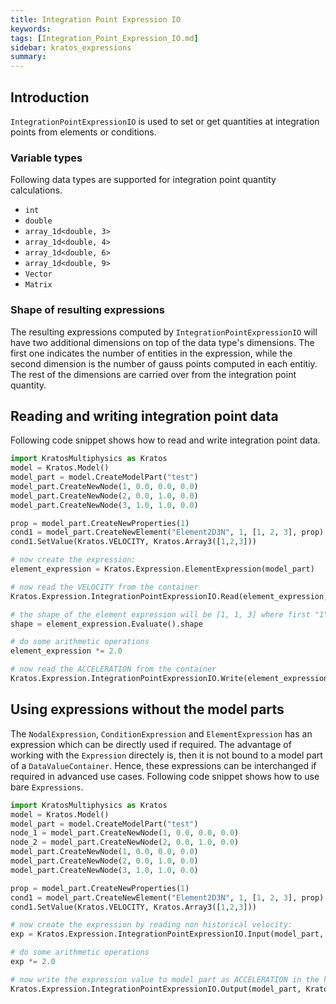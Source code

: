 ```yaml
---
title: Integration Point Expression IO
keywords: 
tags: [Integration_Point_Expression_IO.md]
sidebar: kratos_expressions
summary: 
---
```


## Introduction

```IntegrationPointExpressionIO``` is used to set or get quantities at integration points from elements or conditions.

### Variable types
Following data types are supported for integration point quantity calculations.
* ```int```
* ```double```
* ```array_1d<double, 3>```
* ```array_1d<double, 4>```
* ```array_1d<double, 6>```
* ```array_1d<double, 9>```
* ```Vector```
* ```Matrix```

### Shape of resulting expressions
The resulting expressions computed by ```IntegrationPointExpressionIO``` will have two additional dimensions on top of the data type's dimensions. The first one indicates the number of entities in the expression, while the second dimension is the number of gauss points computed in each entitiy. The rest of the dimensions are carried over from the integration point quantity.

## Reading and writing integration point data
Following code snippet shows how to read and write integration point data.
```python
import KratosMultiphysics as Kratos
model = Kratos.Model()
model_part = model.CreateModelPart("test")
model_part.CreateNewNode(1, 0.0, 0.0, 0.0)
model_part.CreateNewNode(2, 0.0, 1.0, 0.0)
model_part.CreateNewNode(3, 1.0, 1.0, 0.0)

prop = model_part.CreateNewProperties(1)
cond1 = model_part.CreateNewElement("Element2D3N", 1, [1, 2, 3], prop)
cond1.SetValue(Kratos.VELOCITY, Kratos.Array3([1,2,3]))

# now create the expression:
element_expression = Kratos.Expression.ElementExpression(model_part)

# now read the VELOCITY from the container
Kratos.Expression.IntegrationPointExpressionIO.Read(element_expression, Kratos.VELOCITY)

# the shape of the element expression will be [1, 1, 3] where first "1" is number of elements, second "1" is number of gauss points.
shape = element_expression.Evaluate().shape

# do some arithmetic operations
element_expression *= 2.0

# now read the ACCELERATION from the container
Kratos.Expression.IntegrationPointExpressionIO.Write(element_expression, Kratos.ACCELERATION)
```

## Using expressions without the model parts
The ```NodalExpression```, ```ConditionExpression``` and ```ElementExpression``` has an expression which can be directly used if required. The advantage of working
with the ```Expression``` directely is, then it is not bound to a model part of a ```DataValueContainer```. Hence, these expressions can be interchanged if required in
advanced use cases. Following code snippet shows how to use bare ```Expressions```.
```python
import KratosMultiphysics as Kratos
model = Kratos.Model()
model_part = model.CreateModelPart("test")
node_1 = model_part.CreateNewNode(1, 0.0, 0.0, 0.0)
node_2 = model_part.CreateNewNode(2, 0.0, 1.0, 0.0)
model_part.CreateNewNode(1, 0.0, 0.0, 0.0)
model_part.CreateNewNode(2, 0.0, 1.0, 0.0)
model_part.CreateNewNode(3, 1.0, 1.0, 0.0)

prop = model_part.CreateNewProperties(1)
cond1 = model_part.CreateNewElement("Element2D3N", 1, [1, 2, 3], prop)
cond1.SetValue(Kratos.VELOCITY, Kratos.Array3([1,2,3]))

# now create the expression by reading non historical velocity:
exp = Kratos.Expression.IntegrationPointExpressionIO.Input(model_part, Kratos.VELOCITY, Kratos.Globals.DataLocation.Element).Execute()

# do some arithmetic operations
exp *= 2.0

# now write the expression value to model part as ACCELERATION in the historical container
Kratos.Expression.IntegrationPointExpressionIO.Output(model_part, Kratos.ACCELERATION, Kratos.Globals.DataLocation.Element).Execute(exp)
```
